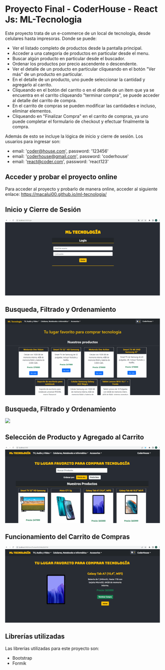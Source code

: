 # Proyecto Final - CoderHouse - React Js: ML-Tecnologia

Este proyecto trata de un e-commerce de un local de tecnología, desde celulares hasta impresoras. Donde se puede:
- Ver el listado completo de productos desde la pantalla principal.
- Acceder a una categoria de productos en particular desde el menu.
- Buscar algún producto en particular desde el buscador.
- Ordenar los productos por precio ascendente o descendente.
- Ver el detalle de un producto en particular cliqueando en el botón "Ver más" de un producto en particular.
- En el detalle de un producto, uno puede seleccionar la cantidad y agregarlo al carrito.
- Cliqueando en el botón del carrito o en el detalle de un item que ya se encuentra en el carrito cliqueando "terminar compra", se puede acceder al detalle del carrito de compra.
- En el carrito de compras se pueden modificar las cantidades e incluso, eliminar elementos.
- Cliqueando en "Finalizar Compra" en el carrito de compras, ya uno puede completar el formulario de checkout y efectuar finalmente la compra.

Además de esto se incluye la lógica de inicio y cierre de sesión.
Los usuarios para ingresar son:
- email: 'coder@house.com', password: '123456'
- email: 'coderhouse@gmail.com', password: 'coderhouse'
- email: 'react@coder.com', password: 'react123'

## Acceder y probar el proyecto online
Para acceder al proyecto y probarlo de manera online, acceder al siguiente enlace:
https://macalui00.github.io/ml-tecnologia/

## Inicio y Cierre de Sesión
![](public/LOGIN-LOGOUT.gif)

## Busqueda, Filtrado y Ordenamiento
![](public/ML-Tecnologia-2.gif)

## Busqueda, Filtrado y Ordenamiento
![](public/BUSQUEDA-FILTRADO-ORDENAMIENTO.gif)

## Selección de Producto y Agregado al Carrito
![](public/SELECCION-PRODUCTO.gif)

## Funcionamiento del Carrito de Compras
![](public/FUNCIONAMIENTO-CARRITO.gif)

## Librerías utilizadas

Las librerías utilizadas para este proyecto son: 
- Bootstrap
- Formik
